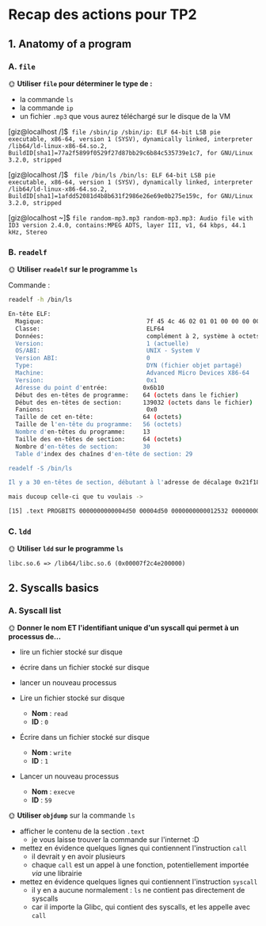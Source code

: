 # Recap des actions pour TP2

## 1. Anatomy of a program


### A. `file`

🌞 **Utiliser `file` pour déterminer le type de :**
- la commande `ls`
- la commande `ip`
- un fichier `.mp3` que vous aurez téléchargé sur le disque de la VM

[giz@localhost /]$``` file /sbin/ip
/sbin/ip: ELF 64-bit LSB pie executable, x86-64, version 1 (SYSV), dynamically linked, interpreter /lib64/ld-linux-x86-64.so.2, BuildID[sha1]=77a2f5899f0529f27d87bb29c6b84c535739e1c7, for GNU/Linux 3.2.0, stripped```

[giz@localhost /]$ ``` file /bin/ls
/bin/ls: ELF 64-bit LSB pie executable, x86-64, version 1 (SYSV), dynamically linked, interpreter /lib64/ld-linux-x86-64.so.2, BuildID[sha1]=1afdd52081d4b8b631f2986e26e69e0b275e159c, for GNU/Linux 3.2.0, stripped```

[giz@localhost ~]$ ```file random-mp3.mp3
random-mp3.mp3: Audio file with ID3 version 2.4.0, contains:MPEG ADTS, layer III, v1, 64 kbps, 44.1 kHz, Stereo```

### B. `readelf`

🌞 **Utiliser `readelf` sur le programme `ls`**

Commande :
```bash
readelf -h /bin/ls

En-tête ELF:
  Magique:                             7f 45 4c 46 02 01 01 00 00 00 00 00 00 00 00 00
  Classe:                              ELF64
  Données:                             complément à 2, système à octets de poids faible d'abord (little endian)
  Version:                             1 (actuelle)
  OS/ABI:                              UNIX - System V
  Version ABI:                         0
  Type:                                DYN (fichier objet partagé)
  Machine:                             Advanced Micro Devices X86-64
  Version:                             0x1
  Adresse du point d'entrée:          0x6b10
  Début des en-têtes de programme:    64 (octets dans le fichier)
  Début des en-têtes de section:      139032 (octets dans le fichier)
  Fanions:                             0x0
  Taille de cet en-tête:              64 (octets)
  Taille de l'en-tête du programme:   56 (octets)
  Nombre d'en-têtes du programme:     13
  Taille des en-têtes de section:     64 (octets)
  Nombre d'en-têtes de section:       30
  Table d'index des chaînes d'en-tête de section: 29

readelf -S /bin/ls

Il y a 30 en-têtes de section, débutant à l'adresse de décalage 0x21f18 :

mais ducoup celle-ci que tu voulais -> 

[15] .text PROGBITS 0000000000004d50 00004d50 0000000000012532 0000000000000000 AX 0 0 16
````

### C. `ldd`

🌞 **Utiliser `ldd` sur le programme `ls`**

```libc.so.6 => /lib64/libc.so.6 (0x00007f2c4e200000)```

## 2. Syscalls basics

### A. Syscall list

🌞 **Donner le nom ET l'identifiant unique d'un syscall qui permet à un processus de...**

- lire un fichier stocké sur disque
- écrire dans un fichier stocké sur disque
- lancer un nouveau processus

- Lire un fichier stocké sur disque  
  - **Nom** : `read`  
  - **ID** : `0`  

- Écrire dans un fichier stocké sur disque  
  - **Nom** : `write`  
  - **ID** : `1`  

- Lancer un nouveau processus  
  - **Nom** : `execve`  
  - **ID** : `59`  


🌞 **Utiliser `objdump`** sur la commande `ls`

- afficher le contenu de la section `.text`
  - je vous laisse trouver la commande sur l'internet :D
- mettez en évidence quelques lignes qui contiennent l'instruction `call`
  - il devrait y en avoir plusieurs
  - chaque `call` est un appel à une fonction, potentiellement importée *via* une librairie
- mettez en évidence quelques lignes qui contiennent l'instruction `syscall`
  - il y en a aucune normalement : `ls` ne contient pas directement de syscalls
  - car il importe la Glibc, qui contient des syscalls, et les appelle avec `call`
